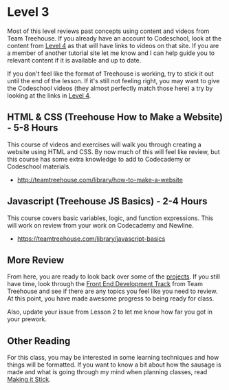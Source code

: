 # Level 3

Most of this level reviews past concepts using content and videos from Team Treehouse.
If you already have an account to Codeschool, look at the content from [Level 4](./level4.html) as that will have links to videos on that site.
If you are a member of another tutorial site let me know and I can help guide you to relevant content if it is available and up to date.

If you don't feel like the format of Treehouse is working, try to stick it out until the end of the lesson.
If it's still not feeling right, you may want to give the Codeschool videos (they almost perfectly match those here) a try by looking at the links in [Level 4](./level4.html).

## HTML & CSS (Treehouse How to Make a Website) - 5-8 Hours

This course of videos and exercises will walk you through creating a website using HTML and CSS.
By now much of this will feel like review, but this course has some extra knowledge to add to Codecademy or Codeschool materials.

* http://teamtreehouse.com/library/how-to-make-a-website

## Javascript (Treehouse JS Basics) - 2-4 Hours

This course covers basic variables, logic, and function expressions.
This will work on review from your work on Codecademy and Newline.

* https://teamtreehouse.com/library/javascript-basics

## More Review

From here, you are ready to look back over some of the [projects](projects.html).
If you still have time, look through the [Front End Development Track](https://teamtreehouse.com/tracks/front-end-web-development) from Team Treehouse and see if there are any topics you feel like you need to review.
At this point, you have made awesome progress to being ready for class.

Also, update your issue from Lesson 2 to let me know how far you got in your prework.

## Other Reading

For this class, you may be interested in some learning techniques and how things will be formatted.
If you want to know a bit about how the sausage is made and what is going through my mind when planning classes, read [Making it Stick](http://www.amazon.com/Make-Stick-Science-Successful-Learning/dp/0674729013/ref=sr_1_1?ie=UTF8&qid=1444065995&sr=8-1&keywords=making+it+stick).
